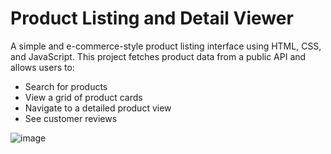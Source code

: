# Product Listing and Detail Viewer

A simple and e-commerce-style product listing interface using HTML, CSS, and JavaScript. 
This project fetches product data from a public API and allows users to:
- Search for products
- View a grid of product cards
- Navigate to a detailed product view
- See customer reviews


![image](https://github.com/user-attachments/assets/24ce5d12-b770-4b98-9cd9-bc8569d3f38d)
